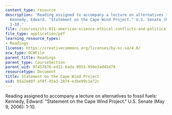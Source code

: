 ```yaml
---
content_type: resource
description: 'Reading assigned to accompany a lecture on alternatives to fossil fuels:
  Kennedy, Edward. "Statement on the Cape Wind Project." U.S. Senate (May 9, 2006):
  1-10.'
file: /courses/sts-011-american-science-ethical-conflicts-and-political-choices-fall-2007/05a2e80faf8f45a32874e3be99c1e72c_20_kennedy.pdf
file_type: application/pdf
learning_resource_types:
- Readings
license: https://creativecommons.org/licenses/by-nc-sa/4.0/
ocw_type: OCWFile
parent_title: Readings
parent_type: CourseSection
parent_uid: 07457876-ed11-6ada-0955-950e3ad45d79
resourcetype: Document
title: Statement on the Cape Wind Project
uid: 05a2e80f-af8f-45a3-2874-e3be99c1e72c
---
```

Reading assigned to accompany a lecture on alternatives to fossil fuels: Kennedy, Edward. "Statement on the Cape Wind Project." U.S. Senate (May 9, 2006): 1-10.